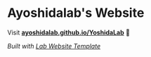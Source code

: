 
# Ayoshidalab's Website

Visit **[ayoshidalab.github.io/YoshidaLab](https://ayoshidalab.github.io/YoshidaLab)** 🚀

_Built with [Lab Website Template](https://greene-lab.gitbook.io/lab-website-template-docs)_

